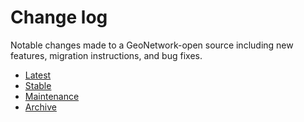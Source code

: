 # Change log

Notable changes made to a GeoNetwork-open source including new features, migration instructions, and bug fixes.

-   [Latest](latest/index.md)
-   [Stable](stable/index.md)
-   [Maintenance](maintenance/index.md)
-   [Archive](archive/index.md)
